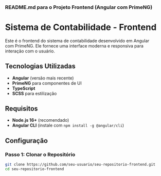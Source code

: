 
### README.md para o Projeto Frontend (Angular com PrimeNG)

# Sistema de Contabilidade - Frontend

Este é o frontend do sistema de contabilidade desenvolvido em Angular com PrimeNG. Ele fornece uma interface moderna e responsiva para interação com o usuário.

## Tecnologias Utilizadas

- **Angular** (versão mais recente)
- **PrimeNG** para componentes de UI
- **TypeScript**
- **SCSS** para estilização

## Requisitos

- **Node.js 16+** (recomendado)
- **Angular CLI** (instale com `npm install -g @angular/cli`)

## Configuração

### Passo 1: Clonar o Repositório

```bash
git clone https://github.com/seu-usuario/seu-repositorio-frontend.git
cd seu-repositorio-frontend
